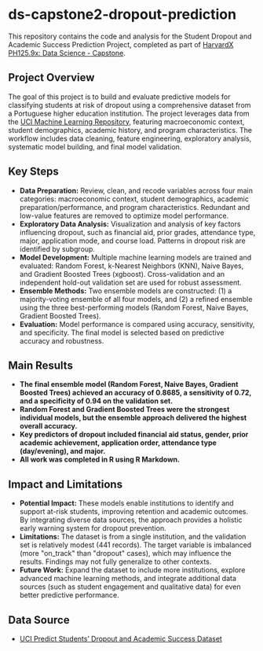 # ds-capstone2-dropout-prediction

This repository contains the code and analysis for the Student Dropout and Academic Success Prediction Project, completed as part of [HarvardX PH125.9x: Data Science - Capstone](https://www.edx.org/course/data-science-capstone).

## Project Overview

The goal of this project is to build and evaluate predictive models for classifying students at risk of dropout using a comprehensive dataset from a Portuguese higher education institution. The project leverages data from the [UCI Machine Learning Repository](https://archive.ics.uci.edu/dataset/697/predict+students+dropout+and+academic+success), featuring macroeconomic context, student demographics, academic history, and program characteristics. The workflow includes data cleaning, feature engineering, exploratory analysis, systematic model building, and final model validation.

## Key Steps

- **Data Preparation:** Review, clean, and recode variables across four main categories: macroeconomic context, student demographics, academic preparation/performance, and program characteristics. Redundant and low-value features are removed to optimize model performance.
- **Exploratory Data Analysis:** Visualization and analysis of key factors influencing dropout, such as financial aid, prior grades, attendance type, major, application mode, and course load. Patterns in dropout risk are identified by subgroup.
- **Model Development:** Multiple machine learning models are trained and evaluated: Random Forest, k-Nearest Neighbors (KNN), Naive Bayes, and Gradient Boosted Trees (xgboost). Cross-validation and an independent hold-out validation set are used for robust assessment.
- **Ensemble Methods:** Two ensemble models are constructed: (1) a majority-voting ensemble of all four models, and (2) a refined ensemble using the three best-performing models (Random Forest, Naive Bayes, Gradient Boosted Trees).
- **Evaluation:** Model performance is compared using accuracy, sensitivity, and specificity. The final model is selected based on predictive accuracy and robustness.

## Main Results

- **The final ensemble model (Random Forest, Naive Bayes, Gradient Boosted Trees) achieved an accuracy of 0.8685, a sensitivity of 0.72, and a specificity of 0.94 on the validation set.**
- **Random Forest and Gradient Boosted Trees were the strongest individual models, but the ensemble approach delivered the highest overall accuracy.**
- **Key predictors of dropout included financial aid status, gender, prior academic achievement, application order, attendance type (day/evening), and major.**
- **All work was completed in R using R Markdown.**

## Impact and Limitations

- **Potential Impact:** These models enable institutions to identify and support at-risk students, improving retention and academic outcomes. By integrating diverse data sources, the approach provides a holistic early warning system for dropout prevention.
- **Limitations:** The dataset is from a single institution, and the validation set is relatively modest (441 records). The target variable is imbalanced (more "on_track" than "dropout" cases), which may influence the results. Findings may not fully generalize to other contexts.
- **Future Work:** Expand the dataset to include more institutions, explore advanced machine learning methods, and integrate additional data sources (such as student engagement and qualitative data) for even better predictive performance.

## Data Source

- [UCI Predict Students’ Dropout and Academic Success Dataset](https://archive.ics.uci.edu/dataset/697/predict+students+dropout+and+academic+success)
